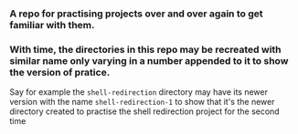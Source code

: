 ### A repo for practising projects over and over again to get familiar with them.
### With time, the directories in this repo may be recreated with similar name only varying in a number appended to it to show the version of pratice.

Say for example the `shell-redirection` directory may have its newer version with the name `shell-redirection-1` to show that it's the newer directory created to practise the shell redirection project for the second time
